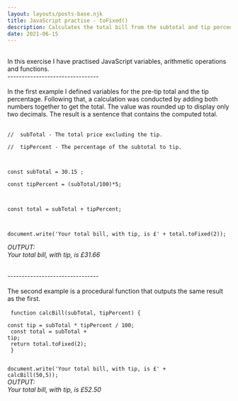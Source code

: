 ```yaml
---
layout: layouts/posts-base.njk
title: JavaScript practise - toFixed()
description: Calculates the total bill from the subtotal and tip percentage.
date: 2021-06-15
---
```

<br/>
In this exercise I have practised JavaScript variables, arithmetic operations and functions. 
<br/>--------------------------------<br/><br/>
In the first example I defined variables for the pre-tip total and the tip percentage. Following that, a calculation was conducted by adding both numbers together to get the total. The value was rounded up to display only two decimals. The result is a sentence that contains the computed total. 
<br/><br/>
<code>
//  subTotal - The total price excluding the tip.<br/>
//  tipPercent - The percentage of the subtotal to tip.<br/>
<br/>
const subTotal = 30.15 ;<br/>
const tipPercent = (subTotal/100)*5;<br/>
<br/>
const total = subTotal + tipPercent;<br/>
<br/>
document.write('Your total bill, with tip, is £' + total.toFixed(2));<br/>
</code>
<em>
OUTPUT:<br/>
Your total bill, with tip, is £31.66<br/></em>

<br/>--------------------------------<br/><br/>
The second example is a procedural function that outputs the same result as the first.<br/><br/>
<code>
function calcBill(subTotal, tipPercent) {<br/>
    const tip = subTotal * tipPercent / 100;<br/>
     const total = subTotal + tip;<br/>
     return total.toFixed(2);<br/>
}<br/>
<br/>
document.write('Your total bill, with tip, is £' + calcBill(50,5));</code>
<br/>
<em>
OUTPUT: <br/>
Your total bill, with tip, is £52.50<br/></em>